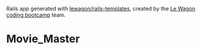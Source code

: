 Rails app generated with [lewagon/rails-templates](https://github.com/lewagon/rails-templates), created by the [Le Wagon coding bootcamp](https://www.lewagon.com) team.
# Movie_Master

